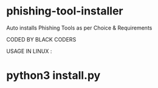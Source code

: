 # phishing-tool-installer
Auto installs Phishing Tools as per Choice & Requirements

CODED BY BLACK CODERS

USAGE IN LINUX :
  # python3 install.py
